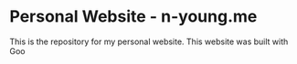 # Personal Website - n-young.me

This is the repository for my personal website. This website was built with Goo
